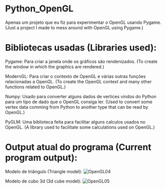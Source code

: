 # Python_OpenGL
 Apenas um projeto que eu fiz para experimentar o OpenGL usando Pygame. (Just a project I made to mess around with OpenGL using Pygame.)

 # Bibliotecas usadas (Libraries used):
 Pygame: Para criar a janela onde os gráficos são rendenizados. (To create the window in which the graphics are rendered.)
 
 ModernGL: Para criar o contexto de OpenGL e várias outras funções relacionadas a OpenGL. (To create the OpenGL context and many other functions related to OpenGL.)
 
 Numpy: Usado para converter alguns dados de vertices vindos do Python para um tipo de dado que o OpenGL consiga ler. (Used to convert some vertex data comming from  Python to another type that can be read by OpenGL.)
 
 PyGLM: Uma biblioteca feita para facilitar alguns calculos usados no OpenGL. (A library used to facilitate some calculations used on OpenGL.)
 
 # Output atual do programa (Current program output):
 Modelo de triângulo (Triangle model):
 ![OpenGL04](https://user-images.githubusercontent.com/102329519/211901215-f19329ad-0cff-4796-aae5-d1a4f9bccebe.gif)
 
 Modelo de cubo 3d (3d cube model):
 ![OpenGL05](https://user-images.githubusercontent.com/102329519/211901410-1c817ee3-49e3-4db9-b6cf-db9da7292904.gif)
